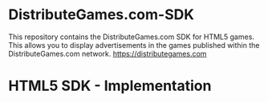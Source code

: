 # DistributeGames.com-SDK
This repository contains the DistributeGames.com SDK for HTML5 games. This allows you to display advertisements in the games published within the DistributeGames.com network. https://distributegames.com


# HTML5 SDK - Implementation
<pre>
<code>
   <script type="text/javascript">
    window.GD_OPTIONS = {
    gameId: "your_game_id",
    onEvent: function(a) {
        switch (a.name) {
                 case "SDK_GAME_PAUSE":
                    // pause game logic / mute audio
                    break;
                case "SDK_GAME_START":
                    // advertisement done, resume game logic and unmute audio
                    break;
                case "SDK_READY":
                    // when sdk is ready
                    break;
                case "SDK_ERROR":
                    // when sdk get error
                    break;
        }
    }
};
(function(a, b, c) {
    var d = a.getElementsByTagName(b)[0];
    a.getElementById(c) || (a = a.createElement(b), a.id = c, a.src = "https://html5.distributegames.com/main.js", d.parentNode.insertBefore(a, d))
})(document, "script", "distributegames-sdk");
          </script>
</code></pre>
